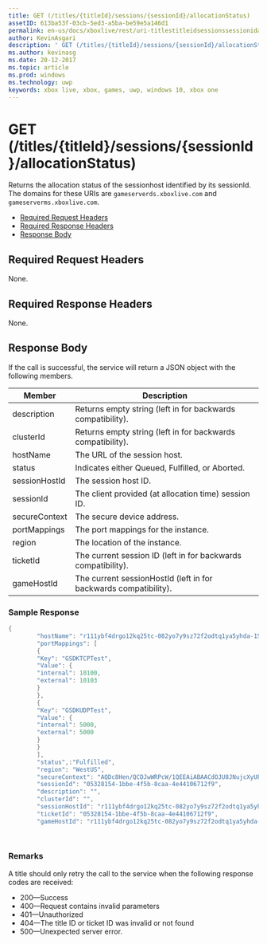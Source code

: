 ```yaml
---
title: GET (/titles/{titleId}/sessions/{sessionId}/allocationStatus)
assetID: 613ba53f-03cb-5ed3-a5ba-be59e5a146d1
permalink: en-us/docs/xboxlive/rest/uri-titlestitleidsessionssessionidallocationstatus-get.html
author: KevinAsgari
description: ' GET (/titles/{titleId}/sessions/{sessionId}/allocationStatus)'
ms.author: kevinasg
ms.date: 20-12-2017
ms.topic: article
ms.prod: windows
ms.technology: uwp
keywords: xbox live, xbox, games, uwp, windows 10, xbox one
---
```



# GET (/titles/{titleId}/sessions/{sessionId}/allocationStatus)
Returns the allocation status of the sessionhost identified by its sessionId. 
The domains for these URIs are `gameserverds.xboxlive.com` and `gameserverms.xboxlive.com`.
 
  * [Required Request Headers](#ID4E4)
  * [Required Response Headers](#ID4EEB)
  * [Response Body](#ID4ELB)
 
<a id="ID4E4"></a>

 
## Required Request Headers
 
None.
  
<a id="ID4EEB"></a>

 
## Required Response Headers
 
None.
  
<a id="ID4ELB"></a>

 
## Response Body
 
If the call is successful, the service will return a JSON object with the following members.
 
| Member| Description| 
| --- | --- | 
| description| Returns empty string (left in for backwards compatibility).| 
| clusterId| Returns empty string (left in for backwards compatibility).| 
| hostName| The URL of the session host.| 
| status| Indicates either Queued, Fulfilled, or Aborted.| 
| sessionHostId| The session host ID.| 
| sessionId| The client provided (at allocation time) session ID.| 
| secureContext| The secure device address.| 
| portMappings| The port mappings for the instance.| 
| region| The location of the instance.| 
| ticketId| The current session ID (left in for backwards compatibility).| 
| gameHostId| The current sessionHostId (left in for backwards compatibility).| 
 
<a id="ID4EGD"></a>

 
### Sample Response
 

```cpp
{
        "hostName": "r111ybf4drgo12kq25tc-082yo7y9sz72f2odtq1ya5yhda-155169995-ncus.cloudapp.net",
        "portMappings": [
        {
        "Key": "GSDKTCPTest",
        "Value": {
        "internal": 10100,
        "external": 10103
        }
        },
        {
        "Key": "GSDKUDPTest",
        "Value": {
        "internal": 5000,
        "external": 5000
        }
        }
        ],
        "status",:"Fulfilled",
        "region": "WestUS",
        "secureContext": "AQDc8Hen/QCDJwWRPcW/1QEEAiABAACdOJU8JNujcXyUPwUBCnue+g==",
        "sessionId": "05328154-1bbe-4f5b-8caa-4e44106712f9",
        "description": "",
        "clusterId": "",
        "sessionHostId": "r111ybf4drgo12kq25tc-082yo7y9sz72f2odtq1ya5yhda-155169995-ncus.GSDKAgent_IN_0.0",
        "ticketId": "05328154-1bbe-4f5b-8caa-4e44106712f9",
        "gameHostId": "r111ybf4drgo12kq25tc-082yo7y9sz72f2odtq1ya5yhda-155169995-ncus.GSDKAgent_IN_0.0"

      
```

  
<a id="remarks"></a>

 
### Remarks
 
A title should only retry the call to the service when the following response codes are received:
 
   * 200—Success 
   * 400—Request contains invalid parameters 
   * 401—Unauthorized 
   * 404—The title ID or ticket ID was invalid or not found 
   * 500—Unexpected server error. 
    